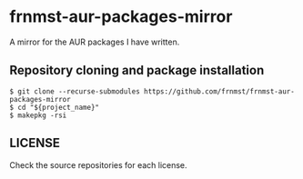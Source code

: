 # frnmst-aur-packages-mirror

A mirror for the AUR packages I have written.

## Repository cloning and package installation

    $ git clone --recurse-submodules https://github.com/frnmst/frnmst-aur-packages-mirror
    $ cd "${project_name}"
    $ makepkg -rsi

## LICENSE

Check the source repositories for each license.
